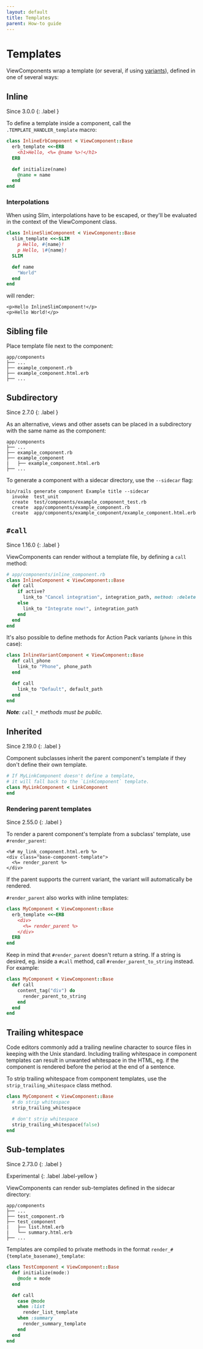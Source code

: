 ```yaml
---
layout: default
title: Templates
parent: How-to guide
---
```


# Templates

ViewComponents wrap a template (or several, if using [variants](https://guides.rubyonrails.org/layouts_and_rendering.html#the-variants-option)), defined in one of several ways:

## Inline

Since 3.0.0
{: .label }

To define a template inside a component, call the `.TEMPLATE_HANDLER_template` macro:

```ruby
class InlineErbComponent < ViewComponent::Base
  erb_template <<~ERB
    <h1>Hello, <%= @name %>!</h1>
  ERB

  def initialize(name)
    @name = name
  end
end
```

### Interpolations

When using Slim, interpolations have to be escaped, or they'll be evaluated in the context of the ViewComponent class.

```ruby
class InlineSlimComponent < ViewComponent::Base
  slim_template <<~SLIM
    p Hello, #{name}!
    p Hello, \#{name}!
  SLIM

  def name
    "World"
  end
end
```

will render:

    <p>Hello InlineSlimComponent!</p>
    <p>Hello World!</p>

## Sibling file

Place template file next to the component:

```console
app/components
├── ...
├── example_component.rb
├── example_component.html.erb
├── ...
```

## Subdirectory

Since 2.7.0
{: .label }

As an alternative, views and other assets can be placed in a subdirectory with the same name as the component:

```console
app/components
├── ...
├── example_component.rb
├── example_component
|   ├── example_component.html.erb
├── ...
```

To generate a component with a sidecar directory, use the `--sidecar` flag:

```console
bin/rails generate component Example title --sidecar
  invoke  test_unit
  create  test/components/example_component_test.rb
  create  app/components/example_component.rb
  create  app/components/example_component/example_component.html.erb
```

## `#call`

Since 1.16.0
{: .label }

ViewComponents can render without a template file, by defining a `call` method:

```ruby
# app/components/inline_component.rb
class InlineComponent < ViewComponent::Base
  def call
    if active?
      link_to "Cancel integration", integration_path, method: :delete
    else
      link_to "Integrate now!", integration_path
    end
  end
end
```

It's also possible to define methods for Action Pack variants (`phone` in this case):

```ruby
class InlineVariantComponent < ViewComponent::Base
  def call_phone
    link_to "Phone", phone_path
  end

  def call
    link_to "Default", default_path
  end
end
```

_**Note**: `call_*` methods must be public._

## Inherited

Since 2.19.0
{: .label }

Component subclasses inherit the parent component's template if they don't define their own template.

```ruby
# If MyLinkComponent doesn't define a template,
# it will fall back to the `LinkComponent` template.
class MyLinkComponent < LinkComponent
end
```

### Rendering parent templates

Since 2.55.0
{: .label }

To render a parent component's template from a subclass' template, use `#render_parent`:

```erb
<%# my_link_component.html.erb %>
<div class="base-component-template">
  <%= render_parent %>
</div>
```

If the parent supports the current variant, the variant will automatically be rendered.

`#render_parent` also works with inline templates:

```ruby
class MyComponent < ViewComponent::Base
  erb_template <<~ERB
    <div>
      <%= render_parent %>
    </div>
  ERB
end
```

Keep in mind that `#render_parent` doesn't return a string. If a string is desired, eg. inside a `#call` method, call `#render_parent_to_string` instead. For example:

```ruby
class MyComponent < ViewComponent::Base
  def call
    content_tag("div") do
      render_parent_to_string
    end
  end
end
```

## Trailing whitespace

Code editors commonly add a trailing newline character to source files in keeping with the Unix standard. Including trailing whitespace in component templates can result in unwanted whitespace in the HTML, eg. if the component is rendered before the period at the end of a sentence.

To strip trailing whitespace from component templates, use the `strip_trailing_whitespace` class method.

```ruby
class MyComponent < ViewComponent::Base
  # do strip whitespace
  strip_trailing_whitespace

  # don't strip whitespace
  strip_trailing_whitespace(false)
end
```

## Sub-templates

Since 2.73.0
{: .label }

Experimental
{: .label .label-yellow }

ViewComponents can render sub-templates defined in the sidecar directory:

```text
app/components
├── ...
├── test_component.rb
├── test_component
|   ├── list.html.erb
|   └── summary.html.erb
├── ...
```

Templates are compiled to private methods in the format `render_#{template_basename}_template`:

```ruby
class TestComponent < ViewComponent::Base
  def initialize(mode:)
    @mode = mode
  end

  def call
    case @mode
    when :list
      render_list_template
    when :summary
      render_summary_template
    end
  end
end
```
